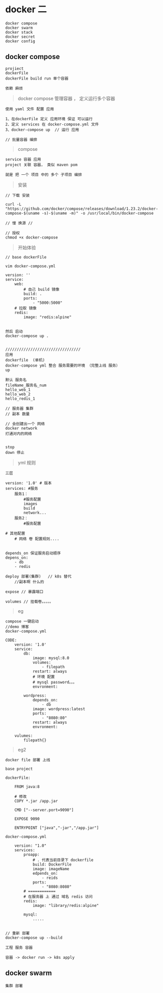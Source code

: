 
# docker 二

    docker compose
    docker swarm
    docker stack
    docker secret
    docker config

## docker compose
    
    projiect    
    dockerFile
    dockerFile build run 单个容器
    
    依赖 麻烦
    
> docker compose 管理容器 ， 定义运行多个容器

    使用 yaml 文件 配置 应用
    
    1、在dockerFile 定义 应用环境 保证 可以运行
    2、定义 services 在 docker-compose.yml 文件
    3、docker-compose up  // 运行 应用
    
    // 批量容器 编排
    
    
> compose
    
    service 容器 应用
    project 关联 容器， 类似 maven pom 
    
    就是 把 一个 项目 中的 多个 子项目 编排
    
> 安装

    // 下载 安装    

    curl -L "https://github.com/docker/compose/releases/download/1.23.2/docker-compose-$(uname -s)-$(uname -m)" -o /usr/local/bin/docker-compose

    // 慢 换源 // 
    
    // 授权
    chmod +x docker-compose
    
> 开始体验    
    
    // base dockerFile
    
    vim docker-compose.yml
    
    version: ''
    service:
        web:
            # 自己 build 镜像
            build: .
            ports:
                - "5000:5000"
        # 拉取 镜像    
        redis:
            image: "redis:alpine"
    
    
    然后 启动
    docker-compose up .
    
    
    /////////////////////////////////
    应用
    dockerfile  (单机)
    docker-compose yml 整合 服务需要的环境 （完整上线 服务）
    up
    
    默认 服务名
    fileName_服务名_num
    hello_web_1
    hello_web_2
    hello_redis_1
    
    // 服务器 集群
    // 副本 数量
    
    // 会创建出一个 网络
    docker network
    打通对内的网络
    
    
    stop
    down 停止
    
> yml 规则

    三层
    
    version: '1.0' # 版本
    services: #服务
        服务1：
            #服务配置
            images
            build
            network...
        服务2：
            #服务配置
            
    # 其他配置
        # 网络 卷 配置规则....
        

    depends_on 保证服务启动顺序
    depens_on:
        - db
        - redis
    
    deploy 部署(集群)   // k8s 替代      
        //副本啊 什么的
        
    expose // 暴露端口                    
    
    volumes // 挂载卷。。。。。
    
    
> eg

    compose 一键启动 
    //demo 博客
    docker-compose.yml
    
    CODE:
        version: '1.0'
        service:
            db:
                image: mysql:8.0
                volumes:
                    - filepath
                restart: always
                # 环境 配置
                # mysql password。。。
                envronment:
                    
            wordpress:
                depends_on:
                    - db
                image: wordpress:latest
                ports:
                    - "8080:80"
                restart: always
                envronment:
                
        vulumes:
            filepath{}
            
            
> eg2 

    docker file 部署 上线
    
    base project
    
    dockerFile:
        
        FROM java:8
        
        # 修改 
        COPY *.jar /app.jar
        
        CMD ["--server.port=9090"]
        
        EXPOSE 9090
        
        ENTRYPOINT ["java","-jar","/app.jar"]    
    
    docker-compose.yml
    
        version: "1.0"
        services:
            proapp:
                # . 代表当前目录下 dockerfile
                build: DockerFile
                image: imageName
                edpends_on:
                    - reids
                ports:
                    - "8080:8080"
            # ============
            # 在服务器 上 通过 域名 redis 访问 
            redis:
                image: "library/redis:alpine"
    
            mysql:
                .....
                
                
    // 重新 部署
    docker-compose up --build
    
    工程 服务 容器
    
    容器 -> docker run -> k8s apply                
                
        
## docker swarm

    集群 部署
